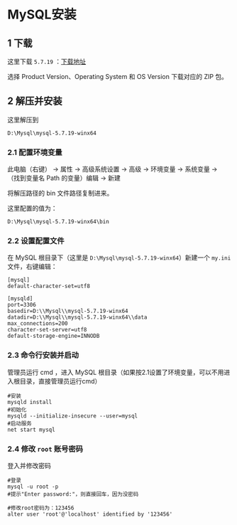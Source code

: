 # MySQL安装



## 1 下载

这里下载 `5.7.19` ：[下载地址](https://downloads.mysql.com/archives/community/)

选择 Product Version、Operating System 和 OS Version 下载对应的 ZIP 包。



## 2 解压并安装

这里解压到

```shell
D:\Mysql\mysql-5.7.19-winx64
```

### 2.1 配置环境变量

此电脑（右键） -> 属性 -> 高级系统设置 -> 高级 -> 环境变量 -> 系统变量 -> （找到变量名 Path 的变量）编辑 -> 新建

将解压路径的 bin 文件路径复制进来。

这里配置的值为：

```shell
D:\Mysql\mysql-5.7.19-winx64\bin
```

### 2.2 设置配置文件

在 MySQL 根目录下（这里是 `D:\Mysql\mysql-5.7.19-winx64`）新建一个 `my.ini` 文件，右键编辑：

```shell
[mysql]
default-character-set=utf8 

[mysqld]
port=3306 
basedir=D:\\Mysql\\mysql-5.7.19-winx64
datadir=D:\\Mysql\\mysql-5.7.19-winx64\\data
max_connections=200
character-set-server=utf8
default-storage-engine=INNODB
```

### 2.3 命令行安装并启动

管理员运行 cmd ，进入 MySQL 根目录（如果按2.1设置了环境变量，可以不用进入根目录，直接管理员运行cmd）

```shell
#安装
mysqld install
#初始化
mysqld --initialize-insecure --user=mysql
#启动服务
net start mysql
```

### 2.4 修改 `root` 账号密码

登入并修改密码

```shell
#登录
mysql -u root -p
#提示"Enter password:"，则直接回车，因为没密码

#修改root密码为：123456
alter user 'root'@'localhost' identified by '123456'
```

